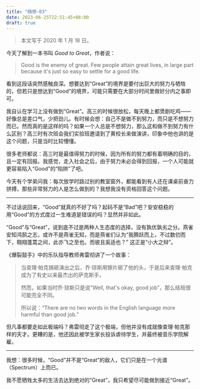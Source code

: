 ```yaml
---
title: "随想-03"
date: 2023-06-25T22:51:45+08:00
draft: true
---
```


> 本文写于 2020 年 1 月 18 日。

今天了解到一本书叫 *Good to Great*，作者说：

> Good is the enemy of great. Few people attain great lives, in large part because it's just so easy to settle for a good life.

看到这段话突然感触良深。想要达到“Great”的境界是要付出巨大的努力与牺牲的，但若只是想达到“Good”的境界，可能只需要在大部分时间里做好分内之事即可。

我自认在学习上没有做到“Great”。高三的时候很放松，每天晚上都煲剧吃鸡——好像总是差口气，少把劲儿。有时候会想：自己不是做不到努力，而只是不想努力而已。然而真的是这样的吗？如果一个人总是不想努力，那么这和做不到努力有什么区别？高三时有次班会我们实验班邀请到了黄校长来做演讲，印象中他也讲的是这个问题，只是当时比较懵懂。

很多老师都说：高三时是最值得努力的时候，因为所有的努力都有着明确的目的，且一定有回报。我感觉，走入社会之后，由于努力未必会得到回报，一个人可能就更容易陷入“Good”的“陷阱”了吧。

今天有个学弟问我：每次放学时路过别的教室窗外，都能看到有人还在课桌前奋力拼搏，那些非常努力的人是怎么做到的？我想我没有资格回答这个问题。

---

不过话说回来，“Good”就真的不好了吗？起码不是“Bad”吧？安安稳稳的用“Good”的方式度过一生难道是错误的吗？显然并非如此。

“Good”与“Great”，说到底不过是两种人生态度的选择，没有孰优孰劣之分。燕雀安知鸿鹄之志，或许不是燕雀无知，而是燕雀们认为“我腾跃而上，不过数仞而下，翱翔蓬蒿之间，此亦飞之至也。而彼且奚适也？” 这正是“小大之辩”。

<!-- 正如一个生态系统中既有小兽也有猛禽，一个社会中也既有“燕雀”也有“鸿鹄”。并且，“燕雀”是不可以，也不可能缺少的。那为什么政治课本还要宣传“立志当高远，立志做大事”呢？诚然，“鸿鹄”不是每个人都能做的，而“燕雀”们也是始终存在，且数量庞大的。但是，如果一个社会中“鸿鹄”们（或者说“Great”的人们）的比例太低，那么这将是一个没有活力的社会。这可能就是我们从小被教育要立志高远的原因了吧。立志不高远当然没有错，但是立志高远，多多益善。 -->

《爆裂鼓手》中的乐队指导教师弗雷彻讲了一个故事：

> 当查理·帕克搞砸演出之后，乔·琼斯用镲片砸了他的头，于是后来查理·帕克成为了有史以来最杰出的萨克斯手。
> 
> 然而，如果当时乔·琼斯只是说“Well, that's okay, good job”，那么结局很可能完全不同。
> 
> 所以说：“There are no two words in the English language more harmful than good job.”

但凡事都要走如此极端吗？弗雷彻走了这个极端，但他并没有成就像查理·帕克那样的天才。更糟的是，他还因此被学生家长投诉虐待学生，并最终被音乐学院解雇。

---

我想：很多时候，“Good”并不是“Great”的敌人，它们只是在一个光谱（Spectrum）上而已。

我不愿牺牲太多的生活去达到绝对的“Great”，我只希望尽可能做到接近“Great”。